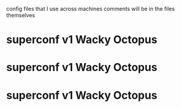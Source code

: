 config files that I use across machines
comments will be in the files themselves
# superconf v1 Wacky Octopus
# superconf v1 Wacky Octopus
# superconf v1 Wacky Octopus
